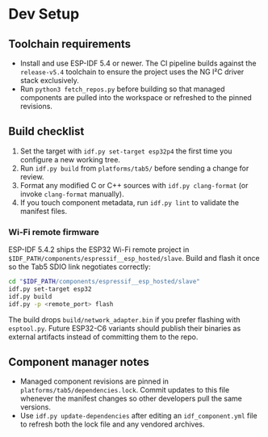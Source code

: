 # Dev Setup

## Toolchain requirements

- Install and use ESP-IDF 5.4 or newer. The CI pipeline builds against the
  `release-v5.4` toolchain to ensure the project uses the NG I²C driver stack
  exclusively.
- Run `python3 fetch_repos.py` before building so that managed components are
  pulled into the workspace or refreshed to the pinned revisions.

## Build checklist

1. Set the target with `idf.py set-target esp32p4` the first time you configure a
   new working tree.
2. Run `idf.py build` from `platforms/tab5/` before sending a change for review.
3. Format any modified C or C++ sources with `idf.py clang-format` (or invoke
   `clang-format` manually).
4. If you touch component metadata, run `idf.py lint` to validate the manifest
   files.

### Wi-Fi remote firmware

ESP-IDF 5.4.2 ships the ESP32 Wi-Fi remote project in
`$IDF_PATH/components/espressif__esp_hosted/slave`. Build and flash it once so
the Tab5 SDIO link negotiates correctly:

```bash
cd "$IDF_PATH/components/espressif__esp_hosted/slave"
idf.py set-target esp32
idf.py build
idf.py -p <remote_port> flash
```

The build drops `build/network_adapter.bin` if you prefer flashing with
`esptool.py`. Future ESP32-C6 variants should publish their binaries as external
artifacts instead of committing them to the repo.

## Component manager notes

- Managed component revisions are pinned in
  `platforms/tab5/dependencies.lock`. Commit updates to this file whenever the
  manifest changes so other developers pull the same versions.
- Use `idf.py update-dependencies` after editing an `idf_component.yml` file to
  refresh both the lock file and any vendored archives.
